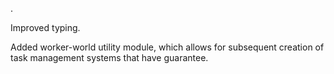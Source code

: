 .

Improved typing.

Added worker-world utility module, which allows for subsequent creation of task management systems that have guarantee.